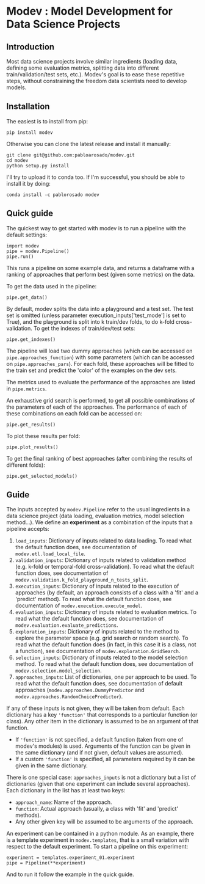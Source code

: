 # Modev : Model Development for Data Science Projects

## Introduction

Most data science projects involve similar ingredients (loading data, defining some evaluation metrics, splitting data
into different train/validation/test sets, etc.).
Modev's goal is to ease these repetitive steps, without constraining the freedom data scientists need to develop models.

## Installation

The easiest is to install from pip:

```
pip install modev
```

Otherwise you can clone the latest release and install it manually:
```
git clone git@github.com:pabloarosado/modev.git
cd modev
python setup.py install
```

I'll try to upload it to conda too.
If I'm successful, you should be able to install it by doing:
```
conda install -c pablorosado modev
```

## Quick guide

The quickest way to get started with modev is to run a pipeline with the default settings:
```
import modev
pipe = modev.Pipeline()
pipe.run()
``` 
This runs a pipeline on some example data, and returns a dataframe with a ranking of approaches that perform best (given
some metrics) on the data.

To get the data used in the pipeline:
```
pipe.get_data()
```

By default, modev splits the data into a playground and a test set.
The test set is omitted (unless parameter execution_inputs['test_mode'] is set to True), and the playground is split
into k train/dev folds, to do k-fold cross-validation.
To get the indexes of train/dev/test sets:
```
pipe.get_indexes()
```

The pipeline will load two dummy approaches (which can be accessed on ```pipe.approaches_function```) with some
parameters (which can be accessed on ```pipe.approaches_pars```).
For each fold, these approaches will be fitted to the train set and predict the 'color' of the examples on the dev sets.

The metrics used to evaluate the performance of the approaches are listed in ```pipe.metrics```.

An exhaustive grid search is performed, to get all possible combinations of the parameters of each of the approaches. 
The performance of each of these combinations on each fold can be accessed on:
```
pipe.get_results()
```

To plot these results per fold:
```
pipe.plot_results()
```

To get the final ranking of best approaches (after combining the results of different folds):
```
pipe.get_selected_models()
```

## Guide

The inputs accepted by ```modev.Pipeline``` refer to the usual ingredients in a data science project (data loading,
evaluation metrics, model selection method...).
We define an **experiment** as a combination of the inputs that a pipeline accepts:
1. ```load_inputs```: Dictionary of inputs related to data loading.
    To read what the default function does, see documentation of ```modev.etl.load_local_file```.
2. ```validation_inputs```: Dictionary of inputs related to validation method (e.g. k-fold or temporal-fold
    cross-validation).
    To read what the default function does, see documentation of ```modev.validation.k_fold_playground_n_tests_split```.
3. ```execution_inputs```: Dictionary of inputs related to the execution of approaches (by default, an approach consists
    of a class with a 'fit' and a 'predict' method).
    To read what the default function does, see documentation of ```modev.execution.execute_model```.
4. ```evaluation_inputs```: Dictionary of inputs related to evaluation metrics.
    To read what the default function does, see documentation of ```modev.evaluation.evaluate_predictions```.
5. ```exploration_inputs```: Dictionary of inputs related to the method to explore the parameter space (e.g. grid search
    or random search).
    To read what the default function does (in fact, in this case it is a class, not a function), see documentation of
    ```modev.exploration.GridSearch```.
6. ```selection_inputs```: Dictionary of inputs related to the model selection method.
    To read what the default function does, see documentation of ```modev.selection.model_selection```.
7. ```approaches_inputs```: List of dictionaries, one per approach to be used.
    To read what the default function does, see documentation of default approaches
    (```modev.approaches.DummyPredictor``` and ```modev.approaches.RandomChoicePredictor```).

If any of these inputs is not given, they will be taken from default.
Each dictionary has a key ```'function'``` that corresponds to a particular function (or class).
Any other item in the dictionary is assumed to be an argument of that function.
* If ```'function'``` is not specified, a default function (taken from one of modev's modules) is used.
Arguments of the function can be given in the same dictionary (and if not given, default values are assumed).
* If a custom ```'function'``` is specified, all parameters required by it can be given in the same dictionary.

There is one special case: ```approaches_inputs``` is not a dictionary but a list of dictionaries (given that one
experiment can include several approaches).
Each dictionary in the list has at least two keys:
* ```approach_name```: Name of the approach.
* ```function```: Actual approach (usually, a class with 'fit' and 'predict' methods).
* Any other given key will be assumed to be arguments of the approach.

An experiment can be contained in a python module.
As an example, there is a template experiment in ```modev.templates```, that is a small variation with respect to the
default experiment.
To start a pipeline on this experiment:
```
experiment = templates.experiment_01.experiment
pipe = Pipeline(**experiment)
```
And to run it follow the example in the quick guide.

